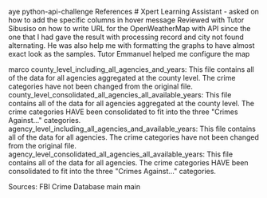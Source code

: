 aye
python-api-challenge
References # 
Xpert Learning Assistant - asked on how to add the specific columns in hover message
Reviewed with Tutor Sibusiso on how to write URL for the OpenWeatherMap with API since the one that I had gave the result with processing record and city not found alternating.  He was also help me with formatting the graphs to have almost exact look as the samples.
Tutor Emmanuel helped me configure the map

marco
county_level_including_all_agencies_and_years: This file contains all of the data for all agencies aggregated at the county level. The crime categories have not been changed from the original file.
county_level_consolidated_all_agencies_all_available_years: This file contains all of the data for all agencies aggregated at the county level. The crime categories HAVE been consolidated to fit into the three "Crimes Against..." categories.
agency_level_including_all_agencies_and_available_years: This file contains all of the data for all agencies. The crime categories have not been changed from the original file.
agency_level_consolidated_all_agencies_all_available_years: This file contains all of the data for all agencies. The crime categories HAVE been consolidated to fit into the three "Crimes Against..." categories.

Sources:
FBI Crime Database <URL>
main
main
